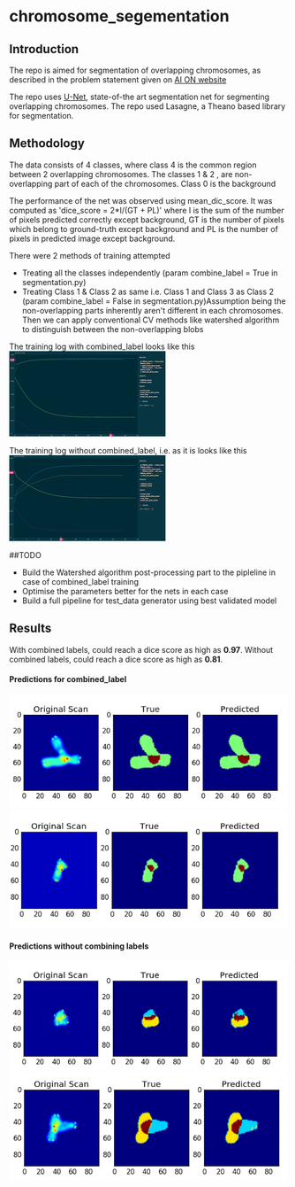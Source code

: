 # chromosome_segementation

## Introduction

The repo is aimed for segmentation of overlapping chromosomes, as described in the problem statement given on [AI ON website](http://ai-on.org/projects/visual-segmentation-of-chromosomal-preparations.html)

The repo uses [U-Net](https://arxiv.org/abs/1505.04597), state-of-the art segmentation net for segmenting overlapping chromosomes. The repo used Lasagne, a Theano based library for segmentation.

## Methodology

The data consists of 4 classes, where class 4 is the common region between 2 overlapping chromosomes. The classes 1 & 2 , are non-overlapping part of each of the chromosomes. Class 0 is the background

The performance of the net was observed using mean_dic_score. It was computed as 'dice_score = 2*I/(GT + PL)' where I is the sum of the number of pixels predicted correctly except background, GT is the number of pixels which belong to ground-truth except background and PL is the number of pixels in predicted image except background.

There were 2 methods of training attempted
- Treating all the classes independently (param combine_label = True in segmentation.py)
- Treating Class 1 & Class 2 as same i.e. Class 1 and Class 3 as Class 2 (param combine_label = False in segmentation.py)Assumption being the non-overlapping parts inherently aren't different in each chromosomes. Then we can apply conventional CV methods like watershed algorithm to distinguish between the non-overlapping blobs

The training log with combined_label looks like this
![image_train](/images/combined_label_train.png)

The training log without combined_label, i.e. as it is looks like this
![image_train](/images/non_combined_label_train.png)

##TODO
- Build the Watershed algorithm post-processing part to the pipleline in case of combined_label training
- Optimise the parameters better for the nets in each case
- Build a full pipeline for test_data generator using best validated model


## Results

With combined labels, could reach a dice score as high as **0.97**. Without combined labels, could reach a dice score as high as **0.81**.

#### Predictions for combined_label
![predict_combined_new](/images/Vis_combined_label_2.png)
![predict_combined_new](/images/Vis_combined_label_1.png)
#### Predictions without combining labels
![predict_non_combined_new](/images/Vis_non_combined_label_1.png)
![predict_non_combined_new](/images/Vis_non_combined_label_2.png)
